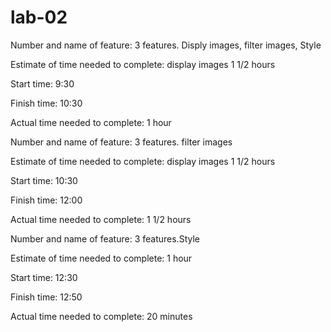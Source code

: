 # lab-02

Number and name of feature: 3 features. Disply images, filter images, Style

Estimate of time needed to complete: display images 1 1/2 hours 

Start time: 9:30

Finish time: 10:30

Actual time needed to complete: 1 hour


Number and name of feature: 3 features. filter images

Estimate of time needed to complete: display images 1 1/2 hours 

Start time: 10:30

Finish time: 12:00

Actual time needed to complete: 1 1/2 hours



Number and name of feature: 3 features.Style

Estimate of time needed to complete:  1 hour 

Start time: 12:30

Finish time: 12:50

Actual time needed to complete: 20 minutes